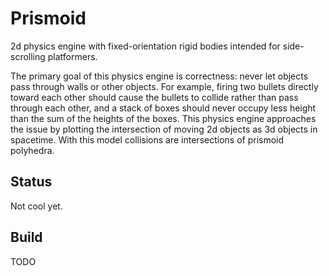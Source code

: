 # Prismoid

2d physics engine with fixed-orientation rigid bodies intended for side-scrolling platformers.

The primary goal of this physics engine is correctness: never let objects pass through walls or other objects.
For example, firing two bullets directly toward each other should cause the bullets to collide rather than pass through each other,
and a stack of boxes should never occupy less height than the sum of the heights of the boxes.
This physics engine approaches the issue by plotting the intersection of moving 2d objects as 3d objects in spacetime.
With this model collisions are intersections of prismoid polyhedra.

## Status

Not cool yet.

## Build

TODO
